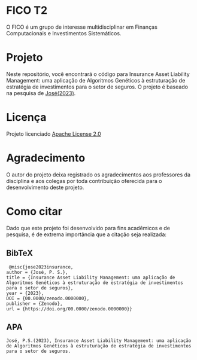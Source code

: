 # FICO T2

O FICO é um grupo de interesse multidisciplinar em Finanças Computacionais e
Investimentos Sistemáticos.

# Projeto

Neste repositório, você encontrará o código para Insurance Asset Liability Management:
uma aplicação de Algoritmos Genéticos à estruturação de estratégia de investimentos
para o setor de seguros. O projeto é baseado na pesquisa de [José(2023)](https://github.com/fico-ita/po_245_2023_T2/blob/developer/README.md).

# Licença

Projeto licenciado [Apache License 2.0](https://www.apache.org/licenses/LICENSE-2.0)

# Agradecimento

O autor do projeto deixa registrado os agradecimentos aos professores da disciplina e aos colegas por toda contribuição oferecida para o desenvolvimento deste projeto.

# Como citar

Dado que este projeto foi desenvolvido para fins acadêmicos e de pesquisa, é de extrema importância que a citação seja realizada:

## BibTeX

     @misc{jose2023insurance,
    author = {José, P. S.},
    title = {Insurance Asset Liability Management: uma aplicação de Algoritmos Genéticos à estruturação de estratégia de investimentos para o setor de seguros},
    year = {2023},
    DOI = {00.0000/zenodo.0000000},
    publisher = {Zenodo},
    url = {https://doi.org/00.0000/zenodo.0000000}}


## APA
    José, P.S.(2023), Insurance Asset Liability Management: uma aplicação de Algoritmos Genéticos à estruturação de estratégia de investimentos para o setor de seguros.
